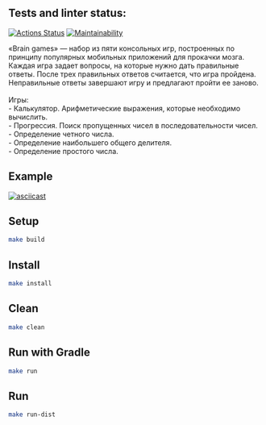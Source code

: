 ## Tests and linter status:
[![Actions Status](https://github.com/kitdim/java-project-61/workflows/hexlet-check/badge.svg)](https://github.com/kitdim/java-project-61/actions)
[![Maintainability](https://api.codeclimate.com/v1/badges/466e32da2c47732c7d19/maintainability)](https://codeclimate.com/github/kitdim/java-project-61/maintainability)

«Brain games» — набор из пяти консольных игр, построенных по принципу популярных мобильных приложений для прокачки мозга. Каждая игра задает вопросы, на которые нужно дать правильные ответы. После трех правильных ответов считается, что игра пройдена. Неправильные ответы завершают игру и предлагают пройти ее заново.
<br/>
<br/>Игры:
<br/>- Калькулятор. Арифметические выражения, которые необходимо вычислить.
<br/>- Прогрессия. Поиск пропущенных чисел в последовательности чисел.
<br/>- Определение четного числа.
<br/>- Определение наибольшего общего делителя.
<br/>- Определение простого числа.
    
## Example
[![asciicast](https://asciinema.org/a/604857.svg)](https://asciinema.org/a/604857)

## Setup

```bash
make build
```

## Install

```bash
make install
```

## Clean

```bash
make clean
```

## Run with Gradle

```bash
make run
```

## Run

```bash
make run-dist
```
